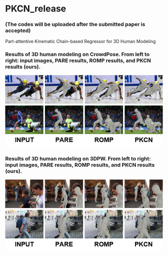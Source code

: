 # PKCN_release 
### (The codes will be uploaded after the submitted paper is accepted)
Part-attentive Kinematic Chain-based Regressor for 3D Human Modeling



### Results of 3D human modeling on CrowdPose. From left to right: input images, PARE results, ROMP results, and PKCN results (ours). 

![CrowdPose](./fig/CrowdPose.png)

</hr>

### Results of 3D human modeling on 3DPW. From left to right: input images, PARE results, ROMP results, and PKCN results (ours). 

![3DPW](./fig/3DPW.png)
